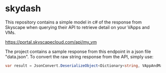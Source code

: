 # skydash

This repository contains a simple model in c# of the response from Skyscape when querying their API to retrieve detail on your VApps and VMs.

https://portal.skyscapecloud.com/api/my_vm

The project contains a sample response from this endpoint in a json file "data.json". To convert the raw string response from the API, simply use:

```c#
var result = JsonConvert.DeserializeObject<Dictionary<string, VAppAndMachineWrapper>>(json);
```
